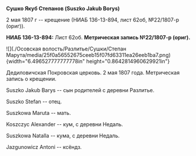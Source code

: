 **Сушко Якуб Степанов (Suszko Jakub Borys)**

2 мая 1807 г -- крещение (НИАБ 136-13-894, лист 62об, №22/1807-р
(ориг)).

**НИАБ 136-13-894:** Лист 62об. **Метрическая запись №22/1807-р
(ориг).**

![](./Осовская волость/Разлитье/Сушки/Степан Марута/media/25f0a56552675ceeb15f07fd63311ea26eeb1ba7.png){width="6.496527777777778in"
height="0.8642814960629921in"}

Дедиловичская Покровская церковь. 2 мая 1807 года. Метрическая запись о
крещении.

Suszko Jakub Barys -- сын родителей с деревни Разлитье.

Suszko Stefan -- отец.

Suszkowa Maruta -- мать.

Koszczyc Alexander -- кум, с деревни Недаль.

Suszkowa Natalla -- кума, с деревни Недаль.

Jazgunowicz Antoni -- ксёндз.

